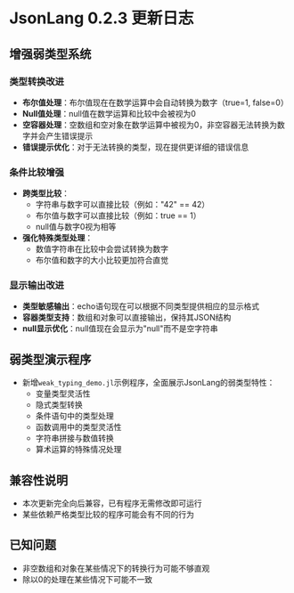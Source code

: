 # JsonLang 0.2.3 更新日志

## 增强弱类型系统

### 类型转换改进
- **布尔值处理**：布尔值现在在数学运算中会自动转换为数字（true=1, false=0）
- **Null值处理**：null值在数学运算和比较中会被视为0
- **空容器处理**：空数组和空对象在数学运算中被视为0，非空容器无法转换为数字并会产生错误提示
- **错误提示优化**：对于无法转换的类型，现在提供更详细的错误信息

### 条件比较增强
- **跨类型比较**：
  - 字符串与数字可以直接比较（例如："42" == 42）
  - 布尔值与数字可以直接比较（例如：true == 1）
  - null值与数字0视为相等
- **强化特殊类型处理**：
  - 数值字符串在比较中会尝试转换为数字
  - 布尔值和数字的大小比较更加符合直觉

### 显示输出改进
- **类型敏感输出**：echo语句现在可以根据不同类型提供相应的显示格式
- **容器类型支持**：数组和对象可以直接输出，保持其JSON结构
- **null显示优化**：null值现在会显示为"null"而不是空字符串

## 弱类型演示程序
- 新增`weak_typing_demo.jl`示例程序，全面展示JsonLang的弱类型特性：
  - 变量类型灵活性
  - 隐式类型转换
  - 条件语句中的类型处理
  - 函数调用中的类型灵活性
  - 字符串拼接与数值转换
  - 算术运算的特殊情况处理

## 兼容性说明
- 本次更新完全向后兼容，已有程序无需修改即可运行
- 某些依赖严格类型比较的程序可能会有不同的行为

## 已知问题
- 非空数组和对象在某些情况下的转换行为可能不够直观
- 除以0的处理在某些情况下可能不一致
